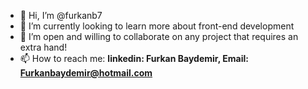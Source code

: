 - 👋 Hi, I’m @furkanb7 
- 🌱 I’m currently looking to learn more about front-end development 
- 💞️ I’m open and willing to collaborate on any project that requires an extra hand! 
- 📫 How to reach me: **linkedin: Furkan Baydemir, Email: Furkanbaydemir@hotmail.com**
